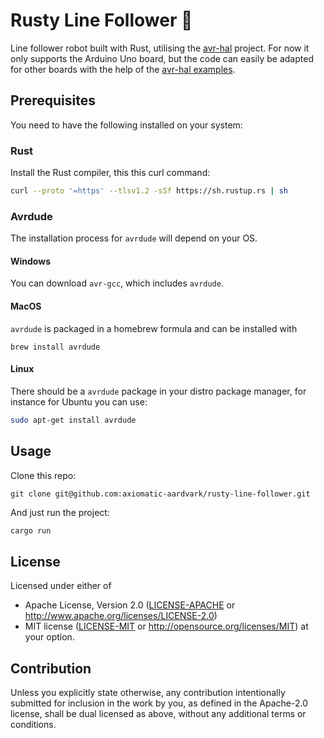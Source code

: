 Rusty Line Follower 🦀
======================
Line follower robot built with Rust, utilising the [avr-hal](https://github.com/Rahix/avr-hal-template) project. For now it only supports the Arduino Uno board, but the code can easily be adapted for other boards with the help of the [avr-hal examples](https://github.com/Rahix/avr-hal/tree/main/examples).
## Prerequisites
You need to have the following installed on your system:
### Rust
Install the Rust compiler, this this curl command:
```bash
curl --proto '=https' --tlsv1.2 -sSf https://sh.rustup.rs | sh
```
### Avrdude
The installation process for `avrdude` will depend on your OS.
#### Windows
You can download `avr-gcc`, which includes `avrdude`.
#### MacOS
`avrdude` is packaged in a homebrew formula and can be installed with
```
brew install avrdude
```
#### Linux
There should be a `avrdude` package in your distro package manager, for instance for Ubuntu you can use:
```bash
sudo apt-get install avrdude
```
## Usage
Clone this repo:
```
git clone git@github.com:axiomatic-aardvark/rusty-line-follower.git
```
And just run the project:
```bash
cargo run
```
## License
Licensed under either of
 - Apache License, Version 2.0
   ([LICENSE-APACHE](LICENSE-APACHE) or <http://www.apache.org/licenses/LICENSE-2.0>)
 - MIT license
   ([LICENSE-MIT](LICENSE-MIT) or <http://opensource.org/licenses/MIT>)
at your option.
## Contribution
Unless you explicitly state otherwise, any contribution intentionally submitted
for inclusion in the work by you, as defined in the Apache-2.0 license, shall
be dual licensed as above, without any additional terms or conditions.
